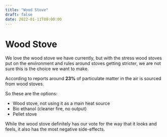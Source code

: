 ```yaml
---
title: "Wood Stove"
draft: false
date: 2022-01-11T00:00:00
---
```


# Wood Stove

We love the wood stove we have currently, but with the stress wood stoves put on the environment and rules around stoves getting stricter, we are not sure this is the choice we want to make.

According to reports around **23%** of particulate matter in the air is sourced from wood stoves.

So these are the options:

- Wood stove, not using it as a main heat source
- Bio ethanol (cleaner fire, no output)
- Pellet stove

While the wood stove definitely has our vote for the way that it looks and feels, it also has the most negative side-effects.